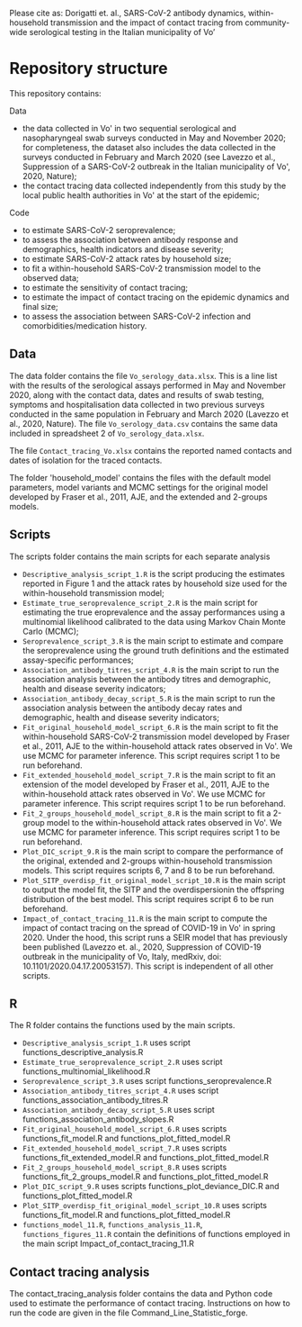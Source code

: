 Please cite as:
Dorigatti et. al., SARS-CoV-2 antibody dynamics, within-household transmission and the impact of contact tracing from community-wide serological testing in the Italian municipality of Vo’

# Repository structure
This repository contains: 

Data 
- the data collected in Vo' in two sequential serological and nasopharyngeal swab surveys conducted in May and November 2020; for completeness, the dataset also includes the data collected in the surveys conducted in February and March 2020 (see Lavezzo et al., Suppression of a SARS-CoV-2 outbreak in the Italian municipality of Vo', 2020, Nature);
- the contact tracing data collected independently from this study by the local public health authorities in Vo' at the start of the epidemic; 
	
Code 
- to estimate SARS-CoV-2 seroprevalence; 
- to assess the association between antibody response and demographics, health indicators and disease severity; 
- to estimate SARS-CoV-2 attack rates by household size;  
- to fit a within-household SARS-CoV-2 transmission model to the observed data; 
- to estimate the sensitivity of contact tracing; 
- to estimate the impact of contact tracing on the epidemic dynamics and final size; 
- to assess the association between SARS-CoV-2 infection and comorbidities/medication history. 

## Data
The data folder contains the file `Vo_serology_data.xlsx`. This is a line list with the results of the serological assays performed in May and November 2020, along with the contact data, dates and results of swab testing, symptoms and hospitalisation data collected in two previous surveys conducted in the same population in February and  March 2020 (Lavezzo et al., 2020, Nature). The file `Vo_serology_data.csv` contains the same data included in spreadsheet 2 of `Vo_serology_data.xlsx`. 

The file `Contact_tracing_Vo.xlsx` contains the reported named contacts and dates of isolation for the traced contacts. 

The folder 'household_model' contains the files with the default model parameters, model variants and MCMC settings for the original model developed by Fraser et al., 2011, AJE, and the extended and 2-groups models. 

## Scripts
The scripts folder contains the main scripts for each separate analysis
- `Descriptive_analysis_script_1.R` is the script producing the estimates reported in Figure 1 and the attack rates by household size used for the within-household transmission model; 
- `Estimate_true_seroprevalence_script_2.R` is the main script for estimating the true eroprevalence and the assay performances using a multinomial likelihood calibrated to the data using Markov Chain Monte Carlo (MCMC);
- `Seroprevalence_script_3.R` is the main script to estimate and compare the seroprevalence using the ground truth definitions and the estimated assay-specific performances; 
- `Association_antibody_titres_script_4.R` is the main script to run the association analysis between the antibody titres and demographic, health and disease severity indicators; 
- `Association_antibody_decay_script_5.R` is the main script to run the association analysis between the antibody decay rates and demographic, health and disease severity indicators; 
- `Fit_original_household_model_script_6.R` is the main script to fit the within-household SARS-CoV-2 transmission model developed by Fraser et al., 2011, AJE to the within-household attack rates observed in Vo'. We use MCMC for parameter inference. This script requires script 1 to be run beforehand. 
- `Fit_extended_household_model_script_7.R` is the main script to fit an extension of the model developed by Fraser et al., 2011, AJE to the within-household attack rates observed in Vo'. We use MCMC for parameter inference. This script requires script 1 to be run beforehand. 
- `Fit_2_groups_household_model_script_8.R` is the main script to fit a 2-group model to the within-household attack rates observed in Vo'. We use MCMC for parameter inference. This script requires script 1 to be run beforehand. 
- `Plot_DIC_script_9.R` is the main script to compare the performance of the original, extended and 2-groups within-household transmission models. This script requires scripts 6, 7 and 8 to be run beforehand. 
- `Plot_SITP_overdisp_fit_original_model_script_10.R` is the main script to output the model fit, the SITP and the overdispersionin the offspring distribution of the best model. This script requires script 6 to be run beforehand. 
- `Impact_of_contact_tracing_11.R` is the main script to compute the impact of contact tracing on the spread of COVID-19 in Vo' in spring 2020. Under the hood, this script runs a SEIR model that has previously been published (Lavezzo et. al., 2020, Suppression of COVID-19 outbreak in the municipality of Vo, Italy, medRxiv, doi: 10.1101/2020.04.17.20053157). This script is independent of all other scripts.


## R 
The R folder contains the functions used by the main scripts. 

- `Descriptive_analysis_script_1.R` uses script functions_descriptive_analysis.R
- `Estimate_true_seroprevalence_script_2.R` uses script functions_multinomial_likelihood.R
- `Seroprevalence_script_3.R` uses script functions_seroprevalence.R
- `Association_antibody_titres_script_4.R` uses script functions_association_antibody_titres.R
- `Association_antibody_decay_script_5.R` uses script functions_association_antibody_slopes.R
- `Fit_original_household_model_script_6.R` uses scripts functions_fit_model.R and functions_plot_fitted_model.R
- `Fit_extended_household_model_script_7.R` uses scripts functions_fit_extended_model.R and functions_plot_fitted_model.R
- `Fit_2_groups_household_model_script_8.R` uses scripts functions_fit_2_groups_model.R and functions_plot_fitted_model.R
- `Plot_DIC_script_9.R` uses scripts functions_plot_deviance_DIC.R and functions_plot_fitted_model.R
- `Plot_SITP_overdisp_fit_original_model_script_10.R` uses scripts functions_fit_model.R and functions_plot_fitted_model.R
- `functions_model_11.R`, `functions_analysis_11.R`, `functions_figures_11.R` contain the definitions of functions employed in the main script Impact_of_contact_tracing_11.R

## Contact tracing analysis 
The contact_tracing_analysis folder contains the data and Python code used to estimate the performance of contact tracing. Instructions on how to run the code are given in the file Command_Line_Statistic_forge. 

